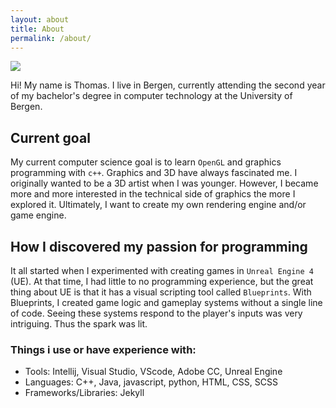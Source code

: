 ```yaml
---
layout: about
title: About
permalink: /about/
---
```


<picture>
    <source srcset="/assets/images/project_thumbnail_tank-yourself_01.webp" type="image/webp">
    <img src="/assets/images/project_thumbnail_tetris.png_01" type="image/png">
</picture>


Hi! My name is Thomas. I live in Bergen, currently attending the second year of my bachelor's degree in computer technology at the University of Bergen.

## Current goal
My current computer science goal is to learn `OpenGL` and graphics programming with `c++`. Graphics and 3D have always fascinated me. I originally wanted to be a 3D artist when I was younger. However, I became more and more interested in the technical side of graphics the more I explored it. Ultimately, I want to create my own rendering engine and/or game engine.

## How I discovered my passion for programming

It all started when I experimented with creating games in `Unreal Engine 4` (UE). At that time, I had little to no programming experience, but the great thing about UE is that it has a visual scripting tool called `Blueprints`. With Blueprints, I created game logic and gameplay systems without a single line of code. Seeing these systems respond to the player's inputs was very intriguing. Thus the spark was lit.


### Things i use or have experience with:
- Tools: Intellij, Visual Studio, VScode, Adobe CC, Unreal Engine
- Languages: C++, Java, javascript, python, HTML, CSS, SCSS
- Frameworks/Libraries: Jekyll

